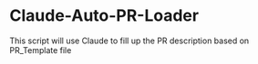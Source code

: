 # Claude-Auto-PR-Loader
This script will use Claude to fill up the PR description based on PR_Template file

